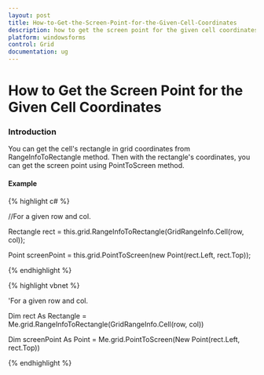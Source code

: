 ```yaml
---
layout: post
title: How-to-Get-the-Screen-Point-for-the-Given-Cell-Coordinates
description: how to get the screen point for the given cell coordinates
platform: windowsforms
control: Grid
documentation: ug
---
```


# How to Get the Screen Point for the Given Cell Coordinates

### Introduction

You can get the cell's rectangle in grid coordinates from RangeInfoToRectangle method. Then with the rectangle's coordinates, you can get the screen point using PointToScreen method.

#### Example

{% highlight c# %}



//For a given row and col.

Rectangle rect = this.grid.RangeInfoToRectangle(GridRangeInfo.Cell(row, col));

Point screenPoint = this.grid.PointToScreen(new Point(rect.Left, rect.Top));


{% endhighlight %}

{% highlight vbnet %}



'For a given row and col.

Dim rect As Rectangle = Me.grid.RangeInfoToRectangle(GridRangeInfo.Cell(row, col))

Dim screenPoint As Point = Me.grid.PointToScreen(New Point(rect.Left, rect.Top))


{% endhighlight %}

